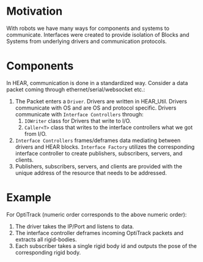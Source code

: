 # Motivation
With robots we have many ways for components and systems to communicate. Interfaces were created to provide isolation of Blocks and Systems from underlying drivers and communication protocols.

# Components
In HEAR, communication is done in a standardized way. Consider a data packet coming through ethernet/serial/websocket etc.:
1. The Packet enters a `Driver`. Drivers are written in HEAR_Util. Drivers communicate with OS and are OS and protocol specific. Drivers communicate with `Interface Controllers` through:
   1. `IOWriter` class for Drivers that write to I/O.
   2. `Caller<T>` class that writes to the interface controllers what we got from I/O.
2. `Interface Controllers` frames/deframes data mediating between drivers and HEAR blocks. `Interface Factory` utilizes the corresponding interface controller to create publishers, subscribers, servers, and clients.
3. Publishers, subscribers, servers, and clients are provided with the unique address of the resource that needs to be addressed.

# Example
For OptiTrack (numeric order corresponds to the above numeric order):
1. The driver takes the IP/Port and listens to data.
2. The interface controller deframes incoming OptiTrack packets and extracts all rigid-bodies.
3. Each subscriber takes a single rigid body id and outputs the pose of the corresponding rigid body.